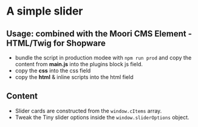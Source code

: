 # A simple slider

## Usage: combined with the Moori CMS Element - HTML/Twig for Shopware
- bundle the script in production modee with `npm run prod` and copy the content from **main.js** into the plugins block js field.
- copy the **css** into the css field
- copy the **html** & inline scripts into the html field

## Content 
- Slider cards are constructed from the `window.cItems` array.
- Tweak the Tiny slider options inside the `window.sliderOptions` object.